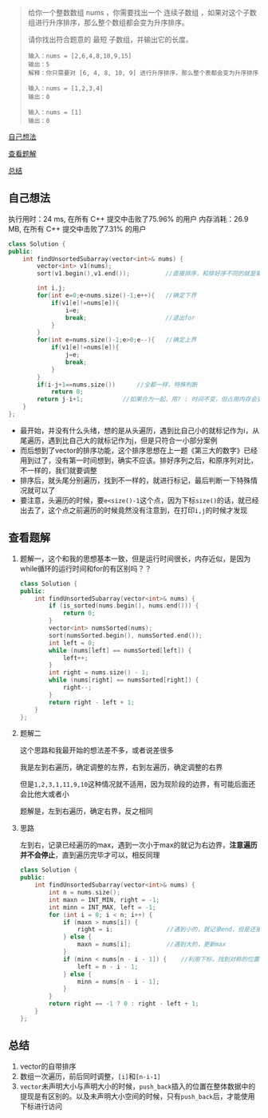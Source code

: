 > 给你一个整数数组 nums ，你需要找出一个 连续子数组 ，如果对这个子数组进行升序排序，那么整个数组都会变为升序排序。
>
> 请你找出符合题意的 最短 子数组，并输出它的长度。
>
> ```
> 输入：nums = [2,6,4,8,10,9,15]
> 输出：5
> 解释：你只需要对 [6, 4, 8, 10, 9] 进行升序排序，那么整个表都会变为升序排序
> ```
>
> ```
> 输入：nums = [1,2,3,4]
> 输出：0
> ```
>
> ```
> 输入：nums = [1]
> 输出：0
> ```

[自己想法](#自己想法)

[查看题解](#查看题解)

[总结](#总结)

## 自己想法

执行用时：24 ms, 在所有 C++ 提交中击败了75.96% 的用户
内存消耗：26.9 MB, 在所有 C++ 提交中击败了7.31% 的用户

```c++
class Solution {
public:
    int findUnsortedSubarray(vector<int>& nums) {
        vector<int> v1(nums);
        sort(v1.begin(),v1.end());			//直接排序，和排好序不同的就是需要调整的

        int i,j;
        for(int e=0;e<nums.size()-1;e++){	//确定下界
            if(v1[e]!=nums[e]){
                i=e;
                break;						//退出for
            }
        }
        for(int e=nums.size()-1;e>0;e--){	//确定上界
            if(v1[e]!=nums[e]){
                j=e;
                break;
            }
        }
        if(i-j+1==nums.size())		//全都一样，特殊判断
            return 0;
        return j-i+1;			//如果合为一起，用? : 时间不变，但占用内存会变大
    }
};
```

- 最开始，并没有什么头绪，想的是从头遍历，遇到比自己小的就标记作为i，从尾遍历，遇到比自己大的就标记作为j，但是只符合一小部分案例
- 而后想到了vector的排序功能，这个排序思想在上一题《第三大的数字》已经用到过了，没有第一时间想到，确实不应该。排好序列之后，和原序列对比，不一样的，我们就要调整
- 排序后，就头尾分别遍历，找到不一样的，就进行标记，最后判断一下特殊情况就可以了
- 要注意，头遍历的时候，要`e<size()-1`这个点，因为下标`size()`的话，就已经出去了，这个点之前遍历的时候竟然没有注意到，在打印`i,j`的时候才发现



## 查看题解

1. 题解一，这个和我的思想基本一致，但是运行时间很长，内存近似，是因为while循环的运行时间和for的有区别吗？？

   ```c++
   class Solution {
   public:
       int findUnsortedSubarray(vector<int>& nums) {
           if (is_sorted(nums.begin(), nums.end())) {
               return 0;
           }
           vector<int> numsSorted(nums);
           sort(numsSorted.begin(), numsSorted.end());
           int left = 0;
           while (nums[left] == numsSorted[left]) {
               left++;
           }
           int right = nums.size() - 1;
           while (nums[right] == numsSorted[right]) {
               right--;
           }
           return right - left + 1;
       }
   };
   ```

2. 题解二

   这个思路和我最开始的想法差不多，或者说差很多

   我是左到右遍历，确定调整的左界，右到左遍历，确定调整的右界

   但是`1,2,3,1,11,9,10`这种情况就不适用，因为现阶段的边界，有可能后面还会比他大或者小

   题解是，左到右遍历，确定右界，反之相同

3. 思路

   左到右，记录已经遍历的max，遇到一次小于max的就记为右边界，**注意遍历并不会停止**，直到遍历完毕才可以，相反同理

   ```c++
   class Solution {
   public:
       int findUnsortedSubarray(vector<int>& nums) {
           int n = nums.size();
           int maxn = INT_MIN, right = -1;
           int minn = INT_MAX, left = -1;
           for (int i = 0; i < n; i++) {
               if (maxn > nums[i]) {
                   right = i;				//遇到小的，就记录end，但是还接着遍历
               } else {
                   maxn = nums[i];			//遇到大的，更新max
               }
               if (minn < nums[n - i - 1]) {	//利用下标，找到对称的位置，只一次遍历
                   left = n - i - 1;
               } else {
                   minn = nums[n - i - 1];
               }
           }
           return right == -1 ? 0 : right - left + 1;
       }
   };
   ```

## 总结

1. vector的自带排序
2. 数组一次遍历，前后同时调整，`[i]`和`[n-i-1]`
3. `vector`未声明大小与声明大小的时候，`push_back`插入的位置在整体数据中的提现是有区别的。以及未声明大小空间的时候，只有`push_back`后，才能使用下标进行访问
